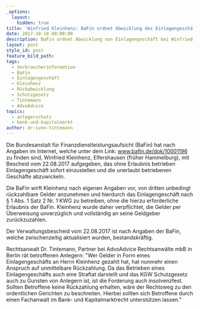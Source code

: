 ```yaml
---
_options:
  layout:
    hidden: true
title: 'Winfried Kleinhenz: BaFin ordnet Abwicklung des Einlagengeschäfts an'
date: 2017-10-18 00:00:00
description: BaFin ordnet Abwicklung von Einlagengeschäft bei Winfried Kleinhenz an.
layout: post
style_id: post
feature_bild_path:
tags:
  - Verbraucherinformation
  - BaFin
  - Einlagengeschäft
  - Kleinhenz
  - Rückabwicklung
  - Schutzgesetz
  - Tintemann
  - AdvoAdvice
topics:
  - anlegerschutz
  - bank-und-kapitalmarkt
author: dr-sven-tintemann
---
```



Die Bundesanstalt für Finanzdienstleistungsaufsicht (BaFin) hat nach Angaben im Internet, welche unter dem Link: www.bafin.de/dok/10001196 zu finden sind, Winfried Kleinhenz, Elfershausen (früher Hammelburg), mit Bescheid vom 22.08.2017 aufgegeben, das ohne Erlaubnis betrieben Einlagengeschäft sofort einzustellen und die unerlaubt betriebenen Geschäfte abzuwickeln.

Die BaFin wirft Kleinhenz nach eigenen Angaben vor, von dritten unbedingt rückzahlbare Gelder anzunehmen und hierdurch das Einlagengeschäft nach § 1 Abs. 1 Satz 2 Nr. 1 KWG zu betreiben, ohne die hierzu erforderliche Erlaubnis der BaFin. Kleinhenz wurde daher verpflichtet, die Gelder per Überweisung unverzüglich und vollständig an seine Geldgeber zurückzuzahlen.

Der Verwaltungsbescheid vom 22.08.2017 ist nach Angaben der BaFin, welche zwischenzeitig aktualisiert wurden, bestandskräftig.

Rechtsanwalt Dr. Tintemann, Partner bei AdvoAdvice Rechtsanwälte mbB in Berlin rät betroffenen Anlegern: "Wer Gelder in Form eines Einlagengeschäfts an Herrn Kleinhenz gezahlt hat, hat nunmehr einen Anspruch auf unmittelbare Rückzahlung. Da das Betrieben eines Einlagengeschäfts auch eine Straftat darstellt und das KGW Schutzgesetz auch zu Gunsten von Anlegern ist, ist die Forderung auch insolvenzfest. Sollten Betroffene keine Rückzahlung erhalten, wäre der Rechtsweg zu den ordentlichen Gerichten zu beschreiten. Hierbei sollten sich Betroffene durch einen Fachanwalt im Bank- und Kapitalmarktrecht unterstützen lassen."